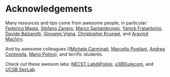 # Acknowledgements
Many resources and tips come from awesome people, in particular: [Federico Maggi](https://maggi.cc/), [Stefano Zanero](http://zanero.org/), [Marco Santambrogio](http://home.deib.polimi.it/santambr/), [Yanick Fratantonio](http://www.s3.eurecom.fr/~yanick/), [Davide Balzarotti](http://s3.eurecom.fr/~balzarot/), [Giovanni Vigna](https://www.cs.ucsb.edu/~vigna/), [Christopher Kruegel](http://www.cs.ucsb.edu/~chris/), and [Aravind Machiry](https://machiry.github.io/).

And by awesome colleagues (([Michele Carminati](https://dblp.org/pers/hd/c/Carminati:Michele), [Marcello Pogliani](https://twitter.com/mapogli/), [Andrea Continella](https://conand.me/), [Mario Polino](https://jinblack.it/)), and terrific students.

Check out these awesom labs: [NECST Lab@Polimi](https://necst.it/), [s3@Eurecom](http://www.s3.eurecom.fr/), and [UCSB SecLab](https://seclab.cs.ucsb.edu/).
